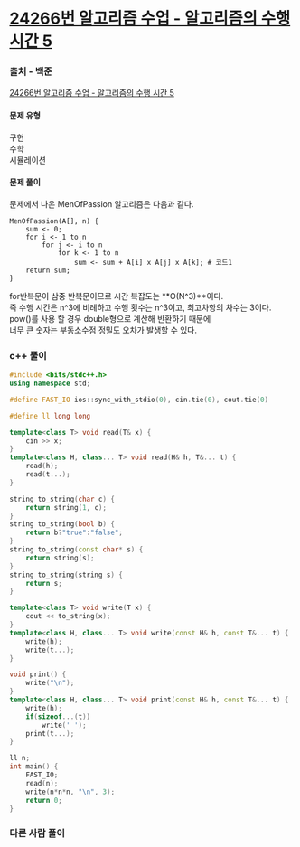 # [24266번 알고리즘 수업 - 알고리즘의 수행 시간 5](https://www.acmicpc.net/problem/24266)

### 출처 - 백준
[24266번 알고리즘 수업 - 알고리즘의 수행 시간 5](https://www.acmicpc.net/problem/24266)

#### 문제 유형
구현  
수학  
시뮬레이션

#### 문제 풀이
문제에서 나온 MenOfPassion 알고리즘은 다음과 같다.  
```
MenOfPassion(A[], n) {
	sum <- 0;
	for i <- 1 to n
		for j <- i to n
			for k <- 1 to n
				sum <- sum + A[i] x A[j] x A[k]; # 코드1
	return sum;
}
```
for반복문이 삼중 반복문이므로 시간 복잡도는 **O(N^3)**이다.  
즉 수행 시간은 n^3에 비례하고 수행 횟수는 n^3이고, 최고차항의 차수는 3이다.  
pow()를 사용 할 경우 double형으로 계산해 반환하기 때문에  
너무 큰 숫자는 부동소수점 정밀도 오차가 발생할 수 있다.

### c++ 풀이
```c++
#include <bits/stdc++.h>
using namespace std;

#define FAST_IO ios::sync_with_stdio(0), cin.tie(0), cout.tie(0)

#define ll long long

template<class T> void read(T& x) {
	cin >> x;
}
template<class H, class... T> void read(H& h, T&... t) {
	read(h);
	read(t...);
}

string to_string(char c) {
	return string(1, c);
}
string to_string(bool b) {
	return b?"true":"false";
}
string to_string(const char* s) {
	return string(s);
}
string to_string(string s) {
	return s;
}

template<class T> void write(T x) {
	cout << to_string(x);
}
template<class H, class... T> void write(const H& h, const T&... t) {
	write(h);
	write(t...);
}

void print() {
	write("\n");
}
template<class H, class... T> void print(const H& h, const T&... t) {
	write(h);
	if(sizeof...(t))
		write(' ');
	print(t...);
}

ll n;
int main() {
    FAST_IO;
    read(n);
	write(n*n*n, "\n", 3);
	return 0;
}
```

### 다른 사람 풀이
```c++

```